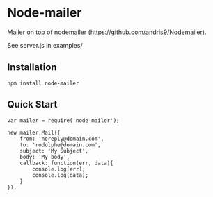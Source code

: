 
# Node-mailer
      
  Mailer on top of nodemailer (https://github.com/andris9/Nodemailer).

  See server.js in examples/

## Installation

    npm install node-mailer

## Quick Start

    var mailer = require('node-mailer');
    
	new mailer.Mail({
		from: 'noreply@domain.com',
		to: 'rodolphe@domain.com',
		subject: 'My Subject',
		body: 'My body',
		callback: function(err, data){
			console.log(err);
			console.log(data);
		}
	});
